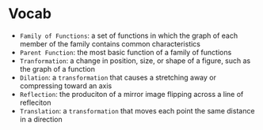 # Vocab
- `Family of Functions`: a set of functions in which the graph of each member of the family contains common characteristics
- `Parent Function`: the most basic function of a family of functions
- `Tranformation`: a change in position, size, or shape of a figure, such as the graph of a function
- `Dilation`: a `transformation` that causes a stretching away or compressing toward an axis
- `Reflection`: the produciton of a mirror image flipping across a line of refleciton
- `Translation`: a `transformation` that moves each point the same distance in a direction